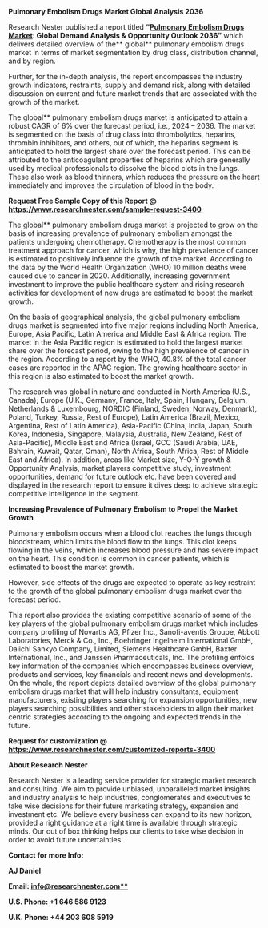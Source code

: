 ﻿<a name="_hlk79491548"></a>**Pulmonary Embolism Drugs Market Global Analysis 2036**

Research Nester published a report titled **“[Pulmonary Embolism Drugs Market](https://www.researchnester.com/reports/pulmonary-embolism-drugs-market/3400): Global Demand Analysis & Opportunity Outlook 2036”** which delivers detailed overview of the** global** pulmonary embolism drugs market in terms of market segmentation by drug class, distribution channel, and by region.

Further, for the in-depth analysis, the report encompasses the industry growth indicators, restraints, supply and demand risk, along with detailed discussion on current and future market trends that are associated with the growth of the market.

The global** pulmonary embolism drugs market is anticipated to attain a robust CAGR of 6% over the forecast period, i.e., 2024 – 2036. The market is segmented on the basis of drug class into thrombolytics, heparins, thrombin inhibitors, and others, out of which, the heparins segment is anticipated to hold the largest share over the forecast period. This can be attributed to the anticoagulant properties of heparins which are generally used by medical professionals to dissolve the blood clots in the lungs. These also work as blood thinners, which reduces the pressure on the heart immediately and improves the circulation of blood in the body.

**Request Free Sample Copy of this Report @ <https://www.researchnester.com/sample-request-3400>** 

The global** pulmonary embolism drugs market is projected to grow on the basis of increasing prevalence of pulmonary embolism amongst the patients undergoing chemotherapy. Chemotherapy is the most common treatment approach for cancer, which is why, the high prevalence of cancer is estimated to positively influence the growth of the market. According to the data by the World Health Organization (WHO) 10 million deaths were caused due to cancer in 2020. Additionally, increasing government investment to improve the public healthcare system and rising research activities for development of new drugs are estimated to boost the market growth.

On the basis of geographical analysis, the global pulmonary embolism drugs market is segmented into five major regions including North America, Europe, Asia Pacific, Latin America and Middle East & Africa region. The market in the Asia Pacific region is estimated to hold the largest market share over the forecast period, owing to the high prevalence of cancer in the region. According to a report by the WHO, 40.8% of the total cancer cases are reported in the APAC region. The growing healthcare sector in this region is also estimated to boost the market growth.

The research was global in nature and conducted in North America (U.S., Canada), Europe (U.K., Germany, France, Italy, Spain, Hungary, Belgium, Netherlands & Luxembourg, NORDIC (Finland, Sweden, Norway, Denmark), Poland, Turkey, Russia, Rest of Europe), Latin America (Brazil, Mexico, Argentina, Rest of Latin America), Asia-Pacific (China, India, Japan, South Korea, Indonesia, Singapore, Malaysia, Australia, New Zealand, Rest of Asia-Pacific), Middle East and Africa (Israel, GCC (Saudi Arabia, UAE, Bahrain, Kuwait, Qatar, Oman), North Africa, South Africa, Rest of Middle East and Africa). In addition, areas like Market size, Y-O-Y growth & Opportunity Analysis, market players competitive study, investment opportunities, demand for future outlook etc. have been covered and displayed in the research report to ensure it dives deep to achieve strategic competitive intelligence in the segment.

**Increasing Prevalence of Pulmonary Embolism to Propel the Market Growth**

Pulmonary embolism occurs when a blood clot reaches the lungs through bloodstream, which limits the blood flow to the lungs. This clot keeps flowing in the veins, which increases blood pressure and has severe impact on the heart. This condition is common in cancer patients, which is estimated to boost the market growth. 

However, side effects of the drugs are expected to operate as key restraint to the growth of the global pulmonary embolism drugs market over the forecast period.

This report also provides the existing competitive scenario of some of the key players of the global pulmonary embolism drugs market which includes company profiling of Novartis AG, Pfizer Inc., Sanofi-aventis Groupe, Abbott Laboratories, Merck & Co., Inc., Boehringer Ingelheim International GmbH, Daiichi Sankyo Company, Limited, Siemens Healthcare GmbH, Baxter International, Inc., and Janssen Pharmaceuticals, Inc. The profiling enfolds key information of the companies which encompasses business overview, products and services, key financials and recent news and developments. On the whole, the report depicts detailed overview of the global pulmonary embolism drugs market that will help industry consultants, equipment manufacturers, existing players searching for expansion opportunities, new players searching possibilities and other stakeholders to align their market centric strategies according to the ongoing and expected trends in the future.      

**Request for customization @ <https://www.researchnester.com/customized-reports-3400>** 

**About Research Nester**

Research Nester is a leading service provider for strategic market research and consulting. We aim to provide unbiased, unparalleled market insights and industry analysis to help industries, conglomerates and executives to take wise decisions for their future marketing strategy, expansion and investment etc. We believe every business can expand to its new horizon, provided a right guidance at a right time is available through strategic minds. Our out of box thinking helps our clients to take wise decision in order to avoid future uncertainties.

**Contact for more Info:**

**AJ Daniel**

**Email: [info@researchnester.com**](mailto:info@researchnester.com)**

**U.S. Phone: +1 646 586 9123** 

**U.K. Phone: +44 203 608 5919**


